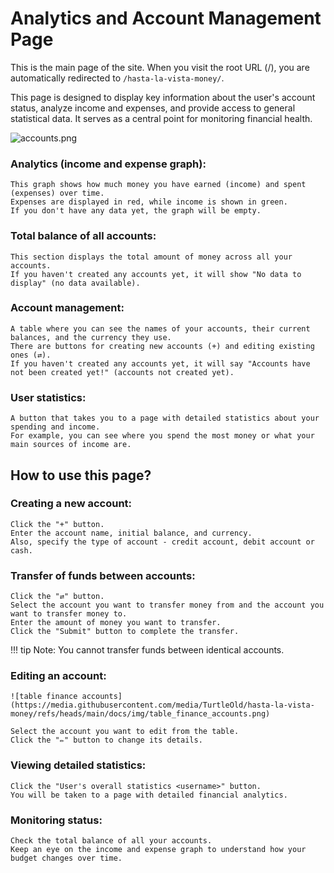 # Analytics and Account Management Page  

This is the main page of the site. When you visit the root URL (/), you are automatically redirected to `/hasta-la-vista-money/`.

This page is designed to display key information about the user's account status, analyze income and expenses, and provide access to general statistical data. It serves as a central point for monitoring financial health.

![accounts.png](https://media.githubusercontent.com/media/TurtleOld/hasta-la-vista-money/refs/heads/main/docs/img/accounts.png)  

### Analytics (income and expense graph):  

    This graph shows how much money you have earned (income) and spent (expenses) over time.
    Expenses are displayed in red, while income is shown in green.
    If you don't have any data yet, the graph will be empty.
     

### Total balance of all accounts:  

    This section displays the total amount of money across all your accounts.
    If you haven't created any accounts yet, it will show "No data to display" (no data available).
     

### Account management:  

    A table where you can see the names of your accounts, their current balances, and the currency they use.
    There are buttons for creating new accounts (+) and editing existing ones (⇄).
    If you haven't created any accounts yet, it will say "Accounts have not been created yet!" (accounts not created yet).
     

### User statistics:  

    A button that takes you to a page with detailed statistics about your spending and income.
    For example, you can see where you spend the most money or what your main sources of income are.
     

## How to use this page?  
### Creating a new account:  

    Click the "+" button.
    Enter the account name, initial balance, and currency.  
    Also, specify the type of account - credit account, debit account or cash.
     
### Transfer of funds between accounts:
```
Click the "⇄" button.
Select the account you want to transfer money from and the account you want to transfer money to.
Enter the amount of money you want to transfer.
Click the "Submit" button to complete the transfer.
```

!!! tip
    Note: You cannot transfer funds between identical accounts.

### Editing an account:  
    ![table finance accounts](https://media.githubusercontent.com/media/TurtleOld/hasta-la-vista-money/refs/heads/main/docs/img/table_finance_accounts.png)

    Select the account you want to edit from the table.
    Click the "✏️" button to change its details.
     

### Viewing detailed statistics:  

    Click the "User's overall statistics <username>" button.
    You will be taken to a page with detailed financial analytics.
     

### Monitoring status:  

    Check the total balance of all your accounts.
    Keep an eye on the income and expense graph to understand how your budget changes over time.
     
